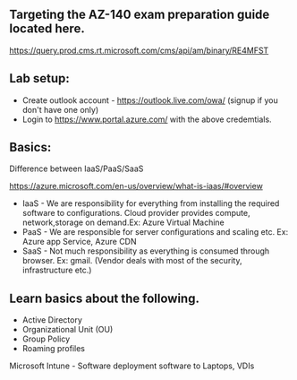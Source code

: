 ## Targeting the AZ-140 exam preparation guide located here.
https://query.prod.cms.rt.microsoft.com/cms/api/am/binary/RE4MFST

## Lab setup:
 - Create outlook account - https://outlook.live.com/owa/  (signup if you don't have one only)
 - Login to https://www.portal.azure.com/ with the above credemtials.

## Basics:
Difference between IaaS/PaaS/SaaS

https://azure.microsoft.com/en-us/overview/what-is-iaas/#overview

- IaaS - We are responsibility for everything from installing the required software to configurations. Cloud provider provides compute, network,storage on demand.Ex: Azure Virtual Machine
- PaaS - We are responsible for server configurations and scaling etc. Ex: Azure app Service, Azure CDN 
- SaaS - Not much responsibility as everything is consumed through browser. Ex: gmail. (Vendor deals with most of the security, infrastructure etc.)

## Learn basics about the following.

- Active Directory
- Organizational Unit (OU)
- Group Policy
- Roaming profiles

Microsoft Intune - Software deployment software to Laptops, VDIs
